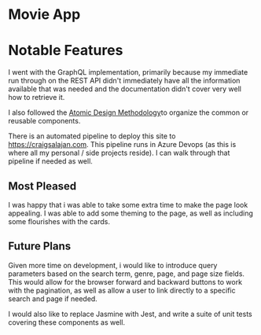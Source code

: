 # Movie App

# Notable Features
I went with the GraphQL implementation, primarily because my immediate run through
on the REST API didn't immediately have all the information available that was needed
and the documentation didn't cover very well how to retrieve it.

I also followed the [Atomic Design Methodology](https://atomicdesign.bradfrost.com/chapter-2/)to organize the common or reusable components.

There is an automated pipeline to deploy this site to https://craigsalajan.com. 
This pipeline runs in Azure Devops (as this is where all my personal / side projects reside).
I can walk through that pipeline if needed as well.

## Most Pleased
I was happy that i was able to take some extra time to make the page look appealing. I
was able to add some theming to the page, as well as including some flourishes with the 
cards.

## Future Plans
Given more time on development, i would like to introduce query parameters based on the 
search term, genre, page, and page size fields. This would allow for the browser forward
and backward buttons to work with the pagination, as well as allow a user to link directly
to a specific search and page if needed.

I would also like to replace Jasmine with Jest, and write a suite of unit tests  covering
these components as well.
